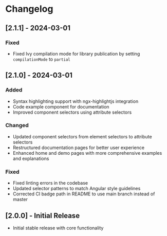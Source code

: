 # Changelog

## [2.1.1] - 2024-03-01

### Fixed

- Fixed Ivy compilation mode for library publication by setting `compilationMode` to `partial`

## [2.1.0] - 2024-03-01

### Added

- Syntax highlighting support with ngx-highlightjs integration
- Code example component for documentation
- Improved component selectors using attribute selectors

### Changed

- Updated component selectors from element selectors to attribute selectors
- Restructured documentation pages for better user experience
- Enhanced home and demo pages with more comprehensive examples and explanations

### Fixed

- Fixed linting errors in the codebase
- Updated selector patterns to match Angular style guidelines
- Corrected CI badge path in README to use main branch instead of master

## [2.0.0] - Initial Release

- Initial stable release with core functionality
